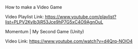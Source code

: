 How to make a Video Game

Video Playlist Link: https://www.youtube.com/playlist?list=PLPV2KyIb3jR53Jce9hP7G5xC4O9AgnOuL

Momentum | My Second Game (Unity)

Video Link: https://www.youtube.com/watch?v=d4Qrq-NOlO4
